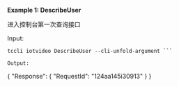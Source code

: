 **Example 1: DescribeUser**

进入控制台第一次查询接口

Input: 

```
tccli iotvideo DescribeUser --cli-unfold-argument ```

Output: 
```
{
    "Response": {
        "RequestId": "124aa145i30913"
    }
}
```

